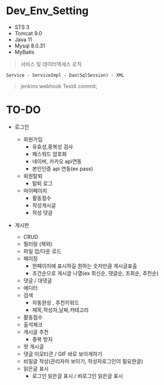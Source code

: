 # Dev_Env_Setting
- STS 3
- Tomcat 9.0
- Java 11
- Mysql 8.0.31
- MyBatis

> 서비스 및 데이터엑세스 로직 
```
Service - ServiceImpl - Dao(SqlSession) - XML
```
> jenkins webhook Test4 commit;

# TO-DO
- 로그인
    - 회원가입
        - 유효성,중복성 검사
        - 패스워드 암호화
        - 네이버, 카카오 api연동
        - 본인인증 api 연동(ex pass)
    - 회원탈퇴
        - 탈퇴 로그
    - 마이페이지
        - 활동점수
        - 작성게시글
        - 작성 댓글
    

- 게시판
    - CRUD
    - 필터링 (제외)
    - 파일 업/다운 로드
    - 페이징
        - 한페이지에 표시하길 원하는 숫자만큼 게시글표출
        - 조건순으로 게시글 나열(ex 최신순, 댓글순, 조회순, 추천순)
    - 댓글 / 대댓글
    - 에디터
    - 검색
        - 자동완성 , 추천키워드
        - 제목,작성자,날짜,카테고리
    - 활동점수
    - 출석체크
    - 게시글 추천 
        - 중복 방지
    - 핫 게시글
    - 댓글 이모티콘 / GIF 바로 보이게하기
    - 비밀글 작성(관리자마 보이기, 작성자로그인이 필요한글)
    - 읽은글 표시
        - 로그인 읽은글 표시 / 비로그인 읽은글 표시
